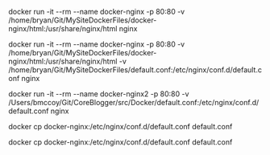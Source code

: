 docker run -it --rm --name docker-nginx -p 80:80 -v /home/bryan/Git/MySiteDockerFiles/docker-nginx/html:/usr/share/nginx/html nginx


docker run -it --rm --name docker-nginx -p 80:80 -v /home/bryan/Git/MySiteDockerFiles/docker-nginx/html:/usr/share/nginx/html -v /home/bryan/Git/MySiteDockerFiles/default.conf:/etc/nginx/conf.d/default.conf nginx

docker run -it --rm --name docker-nginx2 -p 80:80 -v /Users/bmccoy/Git/CoreBlogger/src/Docker/default.conf:/etc/nginx/conf.d/default.conf nginx

docker cp docker-nginx:/etc/nginx/conf.d/default.conf default.conf


docker cp docker-nginx:/etc/nginx/conf.d/default.conf default.conf